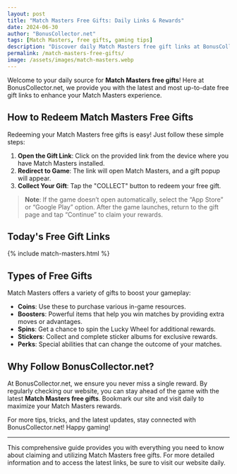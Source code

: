 ```yaml
---
layout: post
title: "Match Masters Free Gifts: Daily Links & Rewards"
date: 2024-06-30
author: "BonusCollector.net"
tags: [Match Masters, free gifts, gaming tips]
description: "Discover daily Match Masters free gift links at BonusCollector.net. Redeem coins, boosters, spins, and more to enhance your gameplay. Stay updated for the latest rewards!"
permalink: /match-masters-free-gifts/
image: /assets/images/match-masters.webp
---
```


Welcome to your daily source for **Match Masters free gifts**! Here at BonusCollector.net, we provide you with the latest and most up-to-date free gift links to enhance your Match Masters experience. 

## How to Redeem Match Masters Free Gifts

Redeeming your Match Masters free gifts is easy! Just follow these simple steps:

1. **Open the Gift Link**: Click on the provided link from the device where you have Match Masters installed.
2. **Redirect to Game**: The link will open Match Masters, and a gift popup will appear.
3. **Collect Your Gift**: Tap the "COLLECT" button to redeem your free gift.

> **Note**: If the game doesn’t open automatically, select the “App Store” or “Google Play” option. After the game launches, return to the gift page and tap “Continue” to claim your rewards.

## Today's Free Gift Links

{% include match-masters.html %}

## Types of Free Gifts

Match Masters offers a variety of gifts to boost your gameplay:

- **Coins**: Use these to purchase various in-game resources.
- **Boosters**: Powerful items that help you win matches by providing extra moves or advantages.
- **Spins**: Get a chance to spin the Lucky Wheel for additional rewards.
- **Stickers**: Collect and complete sticker albums for exclusive rewards.
- **Perks**: Special abilities that can change the outcome of your matches.

## Why Follow BonusCollector.net?

At BonusCollector.net, we ensure you never miss a single reward. By regularly checking our website, you can stay ahead of the game with the latest **Match Masters free gifts**. Bookmark our site and visit daily to maximize your Match Masters rewards.

For more tips, tricks, and the latest updates, stay connected with BonusCollector.net! Happy gaming!

---

This comprehensive guide provides you with everything you need to know about claiming and utilizing Match Masters free gifts. For more detailed information and to access the latest links, be sure to visit our website daily.